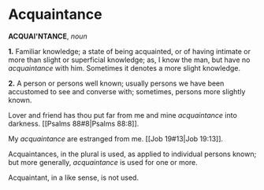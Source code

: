 # Acquaintance

**ACQUAI'NTANCE**, _noun_

**1.** Familiar knowledge; a state of being acquainted, or of having intimate or more than slight or superficial knowledge; as, I know the man, but have no _acquaintance_ with him. Sometimes it denotes a more slight knowledge.

**2.** A person or persons well known; usually persons we have been accustomed to see and converse with; sometimes, persons more slightly known.

Lover and friend has thou put far from me and mine _acquaintance_ into darkness. [[Psalms 88#8|Psalms 88:8]].

My _acquaintance_ are estranged from me. [[Job 19#13|Job 19:13]].

Acquaintances, in the plural is used, as applied to individual persons known; but more generally, _acquaintance_ is used for one or more.

Acquaintant, in a like sense, is not used.